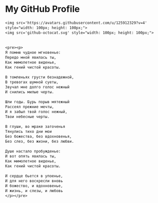 <html lang="en">
<head>
    <meta charset="UTF-8">
    <meta name="viewport" content="width=device-width, initial-scale=1.0">
    <title>GitHub Profile Header</title>
    <link rel="stylesheet" href="styles.css">
    <link rel="icon" href="/github-icon-2.svg">
</head>
<body>

<div class="header">
    <h1>My GitHub Profile</h1>


    <img src='https://avatars.githubusercontent.com/u/125912329?v=4' style="width: 100px; height: 100px;">
    <img src='github-octocat.svg' style="width: 100px; height: 100px;">

    
    <pre><p>
    Я помню чудное мгновенье:
    Передо мной явилась ты,
    Как мимолетное виденье,
    Как гений чистой красоты.
    
    В томленьях грусти безнадежной,
    В тревогах шумной суеты,
    Звучал мне долго голос нежный
    И снились милые черты.
    
    Шли годы. Бурь порыв мятежный
    Рассеял прежние мечты,
    И я забыл твой голос нежный,
    Твои небесные черты.
    
    В глуши, во мраке заточенья
    Тянулись тихо дни мои
    Без божества, без вдохновенья,
    Без слез, без жизни, без любви.
    
    Душе настало пробужденье:
    И вот опять явилась ты,
    Как мимолетное виденье,
    Как гений чистой красоты.
    
    И сердце бьется в упоенье,
    И для него воскресли вновь
    И божество, и вдохновенье,
    И жизнь, и слезы, и любовь
    </p></pre>
    
</div>

</body>
</html>
